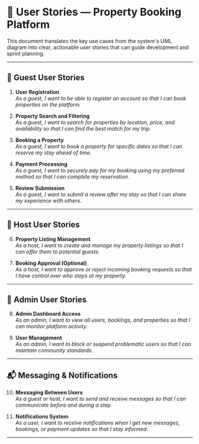 # 🧾 User Stories — Property Booking Platform

This document translates the key use cases from the system's UML diagram into clear, actionable user stories that can guide development and sprint planning.

---

## 👤 Guest User Stories

1. **User Registration**  
   *As a guest, I want to be able to register an account so that I can book properties on the platform.*

2. **Property Search and Filtering**  
   *As a guest, I want to search for properties by location, price, and availability so that I can find the best match for my trip.*

3. **Booking a Property**  
   *As a guest, I want to book a property for specific dates so that I can reserve my stay ahead of time.*

4. **Payment Processing**  
   *As a guest, I want to securely pay for my booking using my preferred method so that I can complete my reservation.*

5. **Review Submission**  
   *As a guest, I want to submit a review after my stay so that I can share my experience with others.*

---

## 👤 Host User Stories

6. **Property Listing Management**  
   *As a host, I want to create and manage my property listings so that I can offer them to potential guests.*

7. **Booking Approval (Optional)**  
   *As a host, I want to approve or reject incoming booking requests so that I have control over who stays at my property.*

---

## 👤 Admin User Stories

8. **Admin Dashboard Access**  
   *As an admin, I want to view all users, bookings, and properties so that I can monitor platform activity.*

9. **User Management**  
   *As an admin, I want to block or suspend problematic users so that I can maintain community standards.*

---

## 📬 Messaging & Notifications

10. **Messaging Between Users**  
   *As a guest or host, I want to send and receive messages so that I can communicate before and during a stay.*

11. **Notifications System**  
   *As a user, I want to receive notifications when I get new messages, bookings, or payment updates so that I stay informed.*

---

